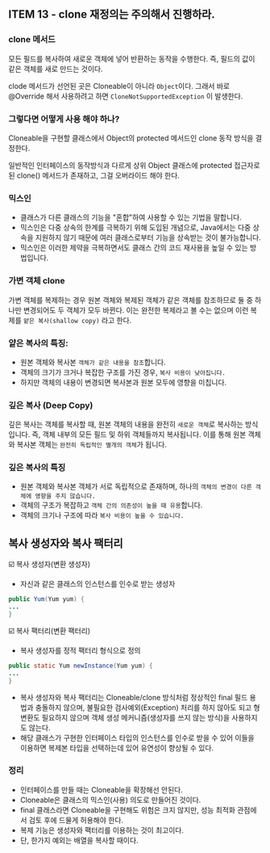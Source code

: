 ## ITEM 13 - clone 재정의는 주의해서 진행하라.
### clone 메서드
모든 필드를 복사하여 새로운 객체에 넣어 반환하는 동작을 수행한다. 즉, 필드의 값이 같은 객체를 새로 만드는 것이다.

clode 메서드가 선언된 곳은 Cloneable이 아니라 `Object`이다.
그래서 바로 @Override 해서 사용하려고 하면 `CloneNotSupportedException` 이 발생한다.

### 그렇다면 어떻게 사용 해야 하나?
Cloneable을 구현할 클래스에서 Object의 protected 메서드인 clone 동작 방식을 결정한다.

일반적인 인터페이스의 동작방식과 다르게 상위 Object 클래스에 protected 접근자로 된 clone() 메서드가 존재하고, 그걸 오버라이드 해야 한다.

### 믹스인
- 클래스가 다른 클래스의 기능을 "혼합"하여 사용할 수 있는 기법을 말합니다.
- 믹스인은 다중 상속의 한계를 극복하기 위해 도입된 개념으로, Java에서는 다중 상속을 지원하지 않기 때문에 여러 클래스로부터 기능을 상속받는 것이 불가능합니다.
- 믹스인은 이러한 제약을 극복하면서도 클래스 간의 코드 재사용을 높일 수 있는 방법입니다.

### 가변 객체 clone
가변 객체를 복제하는 경우 원본 객체와 복제된 객체가 같은 객체를 참조하므로 둘 중 하나만 변경되어도 두 객체가 모두 바뀐다. 
이는 완전한 복제라고 볼 수는 없으며 이런 복제를 `얕은 복사(shallow copy)` 라고 한다.

### 얕은 복사의 특징:
- 원본 객체와 복사본 `객체가 같은 내용을 참조`합니다.
- 객체의 크기가 크거나 복잡한 구조를 가진 경우, `복사 비용이 낮아집니다.`
- 하지만 객체의 내용이 변경되면 복사본과 원본 모두에 영향을 미칩니다.

### 깊은 복사 (Deep Copy)
깊은 복사는 객체를 복사할 때, 원본 객체의 내용을 완전히 `새로운 객체`로 복사하는 방식입니다. 
즉, 객체 내부의 모든 필드 및 하위 객체들까지 복사됩니다. 
이를 통해 원본 객체와 복사본 객체는 `완전히 독립적인 별개의 객체`가 됩니다.

### 깊은 복사의 특징
- 원본 객체와 복사본 객체가 서로 독립적으로 존재하며, 하나의 `객체의 변경이 다른 객체에 영향을 주지 않습니다.`
- 객체의 구조가 복잡하고 `객체 간의 의존성이 높을 때 유용`합니다.
- 객체의 크기나 구조에 따라 `복사 비용이 높을 수 있습니다.`

## 복사 생성자와 복사 팩터리
☑️ 복사 생성자(변환 생성자)
- 자신과 같은 클래스의 인스턴스를 인수로 받는 생성자

```java
public Yum(Yum yum) {
...
}
```

☑️ 복사 팩터리(변환 팩터리)
- 복사 생성자를 정적 팩터리 형식으로 정의
```java
public static Yum newInstance(Yum yum) {
...
}
```
- 복사 생성자와 복사 팩터리는 Cloneable/clone 방식처럼 정상적인 final 필드 용법과 충돌하지 않으며, 불필요한 검사예외(Exception) 처리를 하지 않아도 되고 형변환도 필요하지 않으며 객체 생성 메커니즘(생성자를 쓰지 않는 방식)을 사용하지도 않는다.
- 해당 클래스가 구현한 인터페이스 타입의 인스턴스를 인수로 받을 수 있어 이들을 이용하면 복제본 타입을 선택하는데 있어 유연성이 향상될 수 있다.

### 정리
- 인터페이스를 만들 때는 Cloneable을 확장해선 안된다.
- Cloneable은 클래스의 믹스인(사용) 의도로 만들어진 것이다.
- final 클래스라면 Cloneable을 구현해도 위험은 크지 않지만, 성능 최적화 관점에서 검토 후에 드물게 허용해야 한다.
- 복제 기능은 생성자와 팩터리를 이용하는 것이 최고이다.
- 단, 한가지 예외는 배열을 복사할 때이다.
